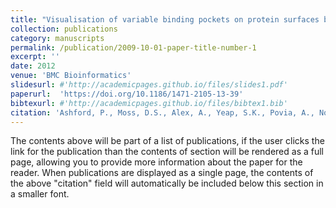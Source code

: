 ```yaml
---
title: "Visualisation of variable binding pockets on protein surfaces by probabilistic analysis of related structure sets."
collection: publications
category: manuscripts
permalink: /publication/2009-10-01-paper-title-number-1
excerpt: ''
date: 2012
venue: 'BMC Bioinformatics'
slidesurl: #'http://academicpages.github.io/files/slides1.pdf'
paperurl:  'https://doi.org/10.1186/1471-2105-13-39'
bibtexurl: #'http://academicpages.github.io/files/bibtex1.bib'
citation: 'Ashford, P., Moss, D.S., Alex, A., Yeap, S.K., Povia, A., Nobeli, I., Williams, M.A. (2012) &quot;Visualisation of variable binding pockets on protein surfaces by probabilistic analysis of related structure sets. &quot; <i>BMC Bioinformatics</i>. 13,39.'
---
```

The contents above will be part of a list of publications, if the user clicks the link for the publication than the contents of section will be rendered as a full page, allowing you to provide more information about the paper for the reader. When publications are displayed as a single page, the contents of the above "citation" field will automatically be included below this section in a smaller font.

